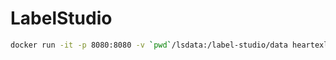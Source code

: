# LabelStudio

```bash
docker run -it -p 8080:8080 -v `pwd`/lsdata:/label-studio/data heartexlabs/label-studio:latest
```